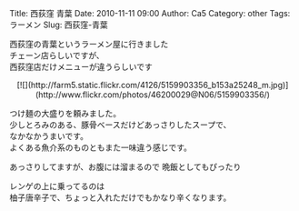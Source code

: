 Title: 西荻窪 青葉
Date: 2010-11-11 09:00
Author: Ca5
Category: other
Tags: ラーメン
Slug: 西荻窪-青葉

西荻窪の青葉というラーメン屋に行きました  
チェーン店らしいですが、  
西荻窪店だけメニューが違うらしいです

<p>
<center>
[![](http://farm5.static.flickr.com/4126/5159903356_b153a25248_m.jpg)](http://www.flickr.com/photos/46200029@N06/5159903356/)

</center>
  
つけ麺の大盛りを頼みました。  
少しとろみのある、豚骨ベースだけどあっさりしたスープで、  
なかなかうまいです。  
よくある魚介系のものともまた一味違う感じです。

</p>
あっさりしてますが、お腹には溜まるので  
晩飯としてもぴったり

レンゲの上に乗ってるのは  
柚子唐辛子で、ちょっと入れただけでもかなり辛くなります。
